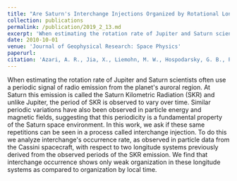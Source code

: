 ```yaml
---
title: "Are Saturn's Interchange Injections Organized by Rotational Longitude?"
collection: publications
permalink: /publication/2019_2_13.md
excerpt: 'When estimating the rotation rate of Jupiter and Saturn scientists often use a periodic signal of radio emission...we analyze interchange's occurrence rate, as observed in particle data from the Cassini spacecraft, with respect to two longitude systems...We find that interchange occurrence shows only weak organization in these longitude systems as compared to organization by local time.
date: 2010-10-01
venue: 'Journal of Geophysical Research: Space Physics'
paperurl:
citation: 'Azari, A. R., Jia, X., Liemohn, M. W., Hospodarsky, G. B., Provan, G., Ye, S. ‐Y., et al (2019). &quot;Are Saturn&apos;s Interchange Injections Organized by Rotational Longitude?&quot;<i>Journal of Geophysical Research: Space Physics</i>, 124. https://doi.org/10.1029/2018JA025391'
---
```

When estimating the rotation rate of Jupiter and Saturn scientists often use a periodic signal of radio emission from the planet's auroral region. At Saturn this emission is called the Saturn Kilometric Radiation (SKR) and unlike Jupiter, the period of SKR is observed to vary over time. Similar periodic variations have also been observed in particle energy and magnetic fields, suggesting that this periodicity is a fundamental property of the Saturn space environment. In this work, we ask if these same repetitions can be seen in a process called interchange injection. To do this we analyze interchange's occurrence rate, as observed in particle data from the Cassini spacecraft, with respect to two longitude systems previously derived from the observed periods of the SKR emission. We find that interchange occurrence shows only weak organization in these longitude systems as compared to organization by local time.

<!--- Recommended citation: 'Azari, A. R., Jia, X., Liemohn, M. W., Hospodarsky, G. B., Provan, G., Ye, S. ‐Y., et al (2019). &quot;P Are Saturn's Interchange Injections Organized by Rotational Longitude?; <i>Journal of Geophysical Research: Space Physics</i>, 124. https://doi.org/10.1029/2018JA026196' --->
